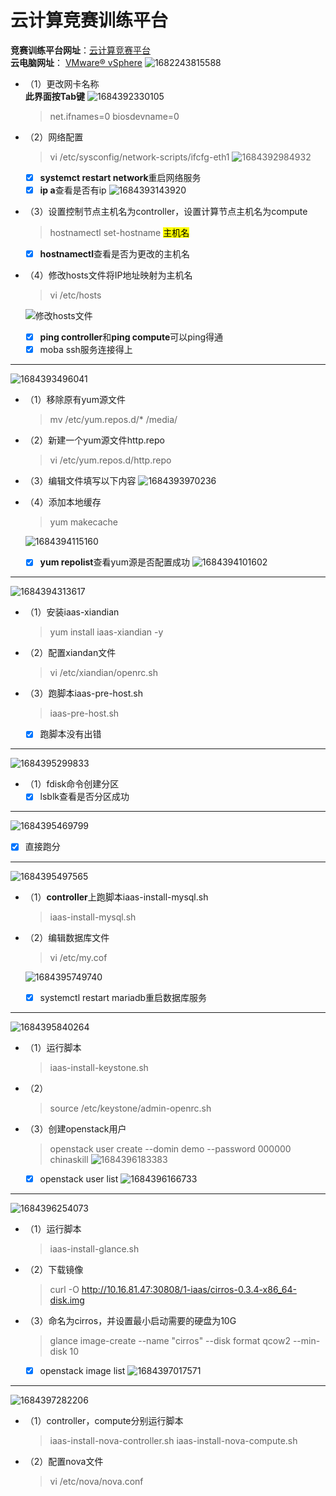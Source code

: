 # 云计算竞赛训练平台
**竞赛训练平台网址**：[云计算竞赛平台](http://10.16.87.67:7070/ "竞赛训练")    
**云电脑网址**： [VMware® vSphere](https://10.16.86.111/ "竞赛用机")
![1682243815588](image/jingsai/1682243815588.png)

- （1）更改网卡名称  
    **此界面按Tab键**
 ![1684392330105](image/jingsai/1684392330105.png)
    > net.ifnames=0  biosdevname=0
- （2）网络配置
    > vi /etc/sysconfig/network-scripts/ifcfg-eth1
    ![1684392984932](image/jingsai/1684392984932.png)
    - [x] **systemct restart network**重启网络服务
    - [x] **ip a**查看是否有ip
    ![1684393143920](image/jingsai/1684393143920.png)
- （3）设置控制节点主机名为controller，设置计算节点主机名为compute
    > hostnamectl set-hostname <mark>主机名</mark>

    - [x] **hostnamectl**查看是否为更改的主机名
- （4）修改hosts文件将IP地址映射为主机名
    > vi /etc/hosts

    ![修改hosts文件](image/jingsai/1682245822093.png)  
    - [x] **ping controller**和**ping compute**可以ping得通
    - [x] moba ssh服务连接得上 
---
![1684393496041](image/jingsai/1684393496041.png)

- （1）移除原有yum源文件
    > mv /etc/yum.repos.d/* /media/
- （2）新建一个yum源文件http.repo
    > vi /etc/yum.repos.d/http.repo
- （3）编辑文件填写以下内容
    ![1684393970236](image/jingsai/1684393970236.png)
- （4）添加本地缓存
    > yum makecache  
    
    ![1684394115160](image/jingsai/1684394115160.png)
    - [x] **yum repolist**查看yum源是否配置成功
    ![1684394101602](image/jingsai/1684394101602.png)
---
![1684394313617](image/jingsai/1684394313617.png)
- （1）安装iaas-xiandian
    > yum install iaas-xiandian -y
- （2）配置xiandan文件
    > vi /etc/xiandian/openrc.sh
- （3）跑脚本iaas-pre-host.sh
    > iaas-pre-host.sh
    - [x] 跑脚本没有出错
---
![1684395299833](image/jingsai/1684395299833.png)

- （1）fdisk命令创建分区
  - [x] lsblk查看是否分区成功
---
![1684395469799](image/jingsai/1684395469799.png)
- [x] 直接跑分
---
![1684395497565](image/jingsai/1684395497565.png)
- （1）**controller**上跑脚本iaas-install-mysql.sh
    > iaas-install-mysql.sh
- （2）编辑数据库文件
    > vi /etc/my.cof

    ![1684395749740](image/jingsai/1684395749740.png)
    - [x] systemctl restart mariadb重启数据库服务
---
![1684395840264](image/jingsai/1684395840264.png)
- （1）运行脚本
    > iaas-install-keystone.sh
- （2）
    > source /etc/keystone/admin-openrc.sh
- （3）创建openstack用户
    > openstack user create --domin demo --password 000000 chinaskill
    ![1684396183383](image/jingsai/1684396183383.png)
    - [x] openstack user list
    ![1684396166733](image/jingsai/1684396166733.png)
---
![1684396254073](image/jingsai/1684396254073.png)

- （1）运行脚本
    > iaas-install-glance.sh
- （2）下载镜像
    > curl -O http://10.16.81.47:30808/1-iaas/cirros-0.3.4-x86_64-disk.img
- （3）命名为cirros，并设置最小启动需要的硬盘为10G
    > glance image-create --name "cirros" --disk format qcow2 --min-disk 10
    - [x] openstack image list
    ![1684397017571](image/jingsai/1684397017571.png)
---
![1684397282206](image/jingsai/1684397282206.png)

- （1）controller，compute分别运行脚本
    > iaas-install-nova-controller.sh
    > iaas-install-nova-compute.sh
- （2）配置nova文件
    > vi /etc/nova/nova.conf
  